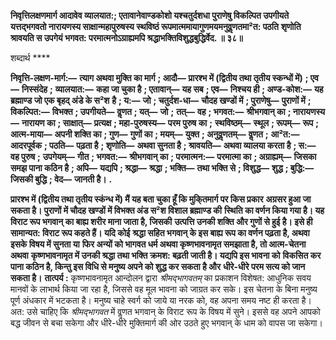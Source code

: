 **निवृत्तिलक्षणमार्ग आदावेव व्यालयात:; एतावानेवाण्डकोशो यश्चतुर्दशधा पुराणेषु विकल्पित उपगीयते** **यत्तद्भगवतो नारायणस्य साक्षान्महापुरुषस्य स्थविष्ठं रूपमात्ममायागुणमयमनुवॢणतमा²त: पठति** **शृणोति श्रावयति स उपगेयं भगवत: परमात्मनोऽग्राह्यमपि श्रद्धाभक्तिविशुद्धबुद्धिर्वेद. ॥ ३८॥** 

शब्दार्थ **** 

**निवृत्ति-लक्षण-मार्ग:—** **त्याग अथवा मुक्ति का मार्ग** **; आदौ—** **प्रारश्भ में (द्वितीय तथा तृतीय स्कन्धों में)** **; एव—** **निस्संदेह** **;** **व्यालयात:—** **कहा जा चुका है** **; एतावान्—** **यह सब** **; एव—** **निश्चय ही** **; अण्ड-कोश:—** **यह ब्रह्माण्ड जो एक बृहद् अंडे के स²श** **है** **; य:—** **जो** **; चतुर्दश-धा—** **चौदह खण्डों में** **; पुराणेषु—** **पुराणों में** **; विकल्पित:—** **विभक्त** **; उपगीयते—** **वॢणत** **; यत्—** **जो** **;** **तत्—** **वह** **; भगवत:—** **श्रीभगवान् का** **; नारायणस्य—** **नारायण का** **; साक्षात्—** **प्रत्यक्ष** **; महा-पुरुषस्य—** **परम पुरुष का** **;** **स्थविष्ठम्—** **स्थूल** **; रूपम्—** **रूप** **; आत्म-माया—** **अपनी शक्ति का** **; गुण—** **गुणों का** **; मयम्—** **युक्त** **; अनुवॢणतम्—** **वॢणत** **;** **आ²त:—** **आदरपूर्वक** **; पठति—** **पढ़ता है** **; शृणोति—** **अथवा सुनता है** **; श्रावयति—** **अथवा व्यालया करता है** **; स:—** **वह पुरुष** **;** **उपगेयम्—** **गीत** **; भगवत:—** **श्रीभगवान् का** **; परमात्मन:—** **परमात्मा का** **; अग्राह्यम्—** **जिसका समझ पाना कठिन है** **; अपि—** **यद्यपि** **; श्रद्धा—** **श्रद्धा** **; भक्ति—** **तथा भक्ति से** **; विशुद्ध—** **शुद्ध** **; बुद्धि:—** **जिसकी बुद्धि** **; वेद—** **जानती है।** **.** 

**प्रारश्भ में (द्वितीय तथा तृतीय स्कंन्ध में) मैं यह बता चुका हूँ कि मुकि्तमार्ग पर किस प्रकार** **अग्रसर हुआ जा सकता है। पुराणों में चौदह खण्डों में विभक्त अंड स²श विशाल ब्रह्माण्ड की** **स्थिति का वर्णन किया गया है। यह विराट रूप भगवान् का बाह्य शरीर माना जाता है, जिसकी** **उत्पत्ति उनकी शक्ति और गुणों से हुई है। इसे ही सामान्यत: विराट रूप कहते हैं। यदि कोई** **श्रद्धा सहित भगवान् के इस बाह्य रूप का वर्णन पढ़ता है, अथवा इसके विषय में सुनता या** **फिर अन्यों को भागवत धर्म अथवा कृष्णभावनामृत समझाता है, तो आत्म-चेतना अथवा** **कृष्णभावनामृत में उनकी श्रद्धा तथा भक्ति क्रमश: बढ़ती जाती है। यद्यपि इस भावना को** **विकसित कर पाना कठिन है, किन्तु इस विधि से मनुष्य अपने को शुद्ध कर सकता है और** **धीरे-धीरे परम सत्य को जान सकता है।** **तात्पर्य :** कृष्णभावनामृत आन्दोलन द्वारा *श्रीमद्भागवतम्* का प्रकाशन विशेषत: आधुनिक सवय मानवों के लाभार्थ किया जा रहा है, जिससे वह मूल भावना को जाग्रत कर सके। इस चेतना के बिना मनुष्य पूर्ण अंधकार में भटकता है। मनुष्य चाहे स्वर्ग को जाये या नरक को, वह अपना समय नष्ट ही करता है। अत: उसे चाहिए कि *श्रीमद्भागवत* में वॢणत भगवान् के विराट रूप के विषय में सुने। इससे वह अपने आपको बद्ध जीवन से बचा सकेगा और धीरे-धीरे मुक्तिमार्ग की ओर उठते हुए भगवान् के धाम को वापस जा सकेगा।  